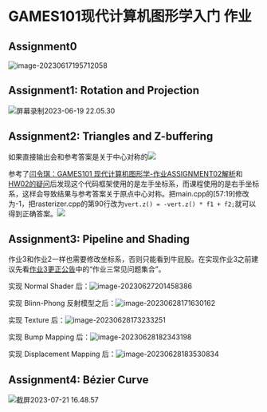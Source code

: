 # GAMES101现代计算机图形学入门 作业
## Assignment0 

![image-20230617195712058](http://rocyan.oss-cn-hangzhou.aliyuncs.com/notes/eroes6.png)

## Assignment1: Rotation and Projection

![屏幕录制2023-06-19 22.05.30](http://rocyan.oss-cn-hangzhou.aliyuncs.com/notes/uyn2qd.gif)

## Assignment2: Triangles and Z-buffering

如果直接输出会和参考答案是关于中心对称的![](http://rocyan.oss-cn-hangzhou.aliyuncs.com/notes/8jpmrs.png)

参考了[闫令琪：GAMES101 现代计算机图形学-作业ASSIGNMENT02解析](https://blog.csdn.net/weixin_39548859/article/details/107092229)和[HW02的疑问](http://games-cn.org/forums/topic/hw2的疑问/#post-6731)后发现这个代码框架使用的是左手坐标系，而课程使用的是右手坐标系，这样会导致结果与参考答案关于原点中心对称。把main.cpp的[57:19]修改为-1，把rasterizer.cpp的第90行改为`vert.z() = -vert.z() * f1 + f2;`就可以得到正确答案。![](http://rocyan.oss-cn-hangzhou.aliyuncs.com/notes/vikbxp.png)

## Assignment3: Pipeline and Shading

作业3和作业2一样也需要修改坐标系，否则只能看到牛屁股。在实现作业3之前建议先看[作业3更正公告](http://games-cn.org/forums/topic/作业3更正公告/)中的“作业三常见问题集合”。

实现 Normal Shader 后：![image-20230627201458386](http://rocyan.oss-cn-hangzhou.aliyuncs.com/notes/g3magk.png)

实现 Blinn-Phong 反射模型之后：![image-20230628171630162](http://rocyan.oss-cn-hangzhou.aliyuncs.com/notes/ckyeqa.png)

实现 Texture 后：![image-20230628173233251](http://rocyan.oss-cn-hangzhou.aliyuncs.com/notes/57639p.png)

实现 Bump Mapping 后：![image-20230628182343198](http://rocyan.oss-cn-hangzhou.aliyuncs.com/notes/xnicq0.png)

实现 Displacement Mapping 后：![image-20230628183530834](http://rocyan.oss-cn-hangzhou.aliyuncs.com/notes/wsxkis.png)

## Assignment4: Bézier Curve

![截屏2023-07-21 16.48.57](http://rocyan.oss-cn-hangzhou.aliyuncs.com/notes/8b9wn6.png)